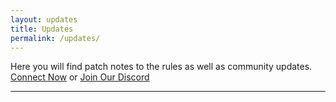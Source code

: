 ```yaml
---
layout: updates
title: Updates
permalink: /updates/
---
```


<!-- <hr color="#22ffcd"> -->

Here you will find patch notes to the rules as well as community updates.
[Connect Now][direct-connect] or [Join Our Discord][discord]

<hr color="#22ffcd">


[direct-connect]: steam://connect/135.148.136.142:28015
[discord]: https://discord.gg/methodgames
